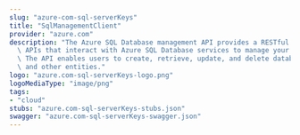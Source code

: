 ```yaml
---
slug: "azure-com-sql-serverKeys"
title: "SqlManagementClient"
provider: "azure.com"
description: "The Azure SQL Database management API provides a RESTful set of web\
  \ APIs that interact with Azure SQL Database services to manage your databases.\
  \ The API enables users to create, retrieve, update, and delete databases, servers,\
  \ and other entities."
logo: "azure.com-sql-serverKeys-logo.png"
logoMediaType: "image/png"
tags:
- "cloud"
stubs: "azure.com-sql-serverKeys-stubs.json"
swagger: "azure.com-sql-serverKeys-swagger.json"
---
```

